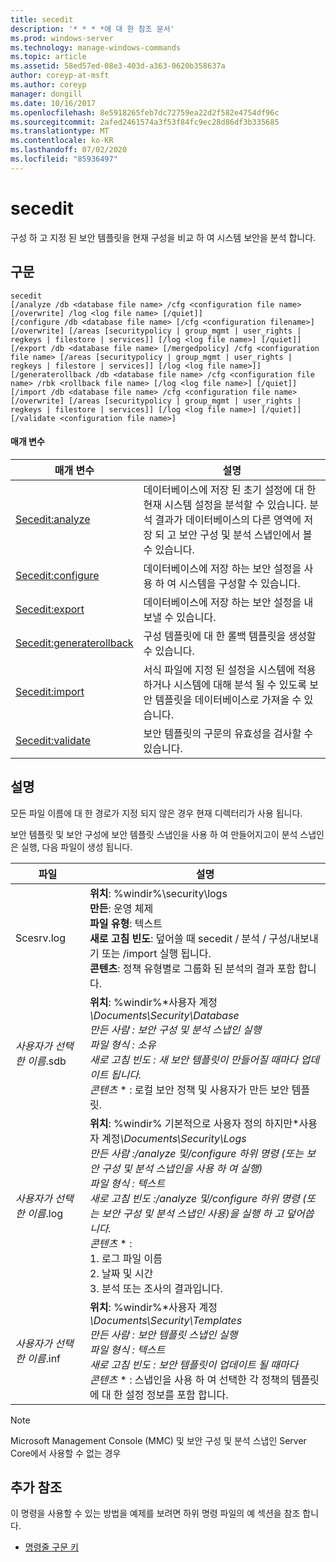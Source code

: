 ```yaml
---
title: secedit
description: '* * * *에 대 한 참조 문서'
ms.prod: windows-server
ms.technology: manage-windows-commands
ms.topic: article
ms.assetid: 58ed57ed-08e3-403d-a363-0620b358637a
author: coreyp-at-msft
ms.author: coreyp
manager: dongill
ms.date: 10/16/2017
ms.openlocfilehash: 8e5918265feb7dc72759ea22d2f582e4754df96c
ms.sourcegitcommit: 2afed2461574a3f53f84fc9ec28d86df3b335685
ms.translationtype: MT
ms.contentlocale: ko-KR
ms.lasthandoff: 07/02/2020
ms.locfileid: "85936497"
---
```

# <a name="secedit"></a>secedit



구성 하 고 지정 된 보안 템플릿을 현재 구성을 비교 하 여 시스템 보안을 분석 합니다.

## <a name="syntax"></a>구문

```
secedit
[/analyze /db <database file name> /cfg <configuration file name> [/overwrite] /log <log file name> [/quiet]]
[/configure /db <database file name> [/cfg <configuration filename>] [/overwrite] [/areas [securitypolicy | group_mgmt | user_rights | regkeys | filestore | services]] [/log <log file name>] [/quiet]]
[/export /db <database file name> [/mergedpolicy] /cfg <configuration file name> [/areas [securitypolicy | group_mgmt | user_rights | regkeys | filestore | services]] [/log <log file name>]]
[/generaterollback /db <database file name> /cfg <configuration file name> /rbk <rollback file name> [/log <log file name>] [/quiet]]
[/import /db <database file name> /cfg <configuration file name> [/overwrite] [/areas [securitypolicy | group_mgmt | user_rights | regkeys | filestore | services]] [/log <log file name>] [/quiet]]
[/validate <configuration file name>]
```

#### <a name="parameters"></a>매개 변수

|매개 변수|설명|
|---------|-----------|
|[Secedit:analyze](secedit-analyze.md)|데이터베이스에 저장 된 초기 설정에 대 한 현재 시스템 설정을 분석할 수 있습니다.  분석 결과가 데이터베이스의 다른 영역에 저장 되 고 보안 구성 및 분석 스냅인에서 볼 수 있습니다.|
|[Secedit:configure](secedit-configure.md)|데이터베이스에 저장 하는 보안 설정을 사용 하 여 시스템을 구성할 수 있습니다.|
|[Secedit:export](secedit-export.md)|데이터베이스에 저장 하는 보안 설정을 내보낼 수 있습니다.|
|[Secedit:generaterollback](secedit-generaterollback.md)|구성 템플릿에 대 한 롤백 템플릿을 생성할 수 있습니다.|
|[Secedit:import](secedit-import.md)|서식 파일에 지정 된 설정을 시스템에 적용 하거나 시스템에 대해 분석 될 수 있도록 보안 템플릿을 데이터베이스로 가져올 수 있습니다.|
|[Secedit:validate](secedit-validate.md)|보안 템플릿의 구문의 유효성을 검사할 수 있습니다.|

## <a name="remarks"></a>설명

모든 파일 이름에 대 한 경로가 지정 되지 않은 경우 현재 디렉터리가 사용 됩니다.

보안 템플릿 및 보안 구성에 보안 템플릿 스냅인을 사용 하 여 만들어지고이 분석 스냅인은 실행, 다음 파일이 생성 됩니다.


|           파일           |                                                                                                                                                                                                                                                               설명                                                                                                                                                                                                                                                                |
|--------------------------|------------------------------------------------------------------------------------------------------------------------------------------------------------------------------------------------------------------------------------------------------------------------------------------------------------------------------------------------------------------------------------------------------------------------------------------------------------------------------------------------------------------------------------------|
|        Scesrv.log        |                                                                                                                             **위치**: %windir%\security\logs</br>**만든**: 운영 체제</br>**파일 유형**: 텍스트</br>**새로 고침 빈도**: 덮어쓸 때 secedit / 분석 / 구성/내보내기 또는 /import 실행 됩니다.</br>**콘텐츠**: 정책 유형별로 그룹화 된 분석의 결과 포함 합니다.                                                                                                                             |
| *사용자가 선택한 이름*.sdb |                                                                                    **위치**: %windir%\*사용자 계정<em>\Documents\Security\Database</br></em>*만든 사람* <em> : 보안 구성 및 분석 스냅인 실행</br></em>*파일 형식* <em> : 소유</br></em>*새로 고침 빈도* <em> : 새 보안 템플릿이 만들어질 때마다 업데이트 됩니다.</br></em>*콘텐츠* \* : 로컬 보안 정책 및 사용자가 만든 보안 템플릿.                                                                                    |
| *사용자가 선택한 이름*.log | **위치**: %windir% 기본적으로 사용자 정의 하지만\*사용자 계정<em>\Documents\Security\Logs</br></em>*만든 사람* <em> :/analyze 및/configure 하위 명령 (또는 보안 구성 및 분석 스냅인을 사용 하 여 실행)</br></em>*파일 형식* <em> : 텍스트</br></em>*새로 고침 빈도* <em> :/analyze 및/configure 하위 명령 (또는 보안 구성 및 분석 스냅인 사용)을 실행 하 고 덮어씁니다.</br></em>*콘텐츠* \* :</br>1. 로그 파일 이름</br>2. 날짜 및 시간</br>3. 분석 또는 조사의 결과입니다. |
| *사용자가 선택한 이름*.inf |                                                                                     **위치**: %windir%\*사용자 계정<em>\Documents\Security\Templates</br></em>*만든 사람* <em> : 보안 템플릿 스냅인 실행</br></em>*파일 형식* <em> : 텍스트</br></em>*새로 고침 빈도* <em> : 보안 템플릿이 업데이트 될 때마다</br></em>*콘텐츠* \* : 스냅인을 사용 하 여 선택한 각 정책의 템플릿에 대 한 설정 정보를 포함 합니다.                                                                                     |

> [!NOTE]
> Microsoft Management Console (MMC) 및 보안 구성 및 분석 스냅인 Server Core에서 사용할 수 없는 경우

## <a name="additional-references"></a>추가 참조

이 명령을 사용할 수 있는 방법을 예제를 보려면 하위 명령 파일의 예 섹션을 참조 합니다.
- [명령줄 구문 키](command-line-syntax-key.md)